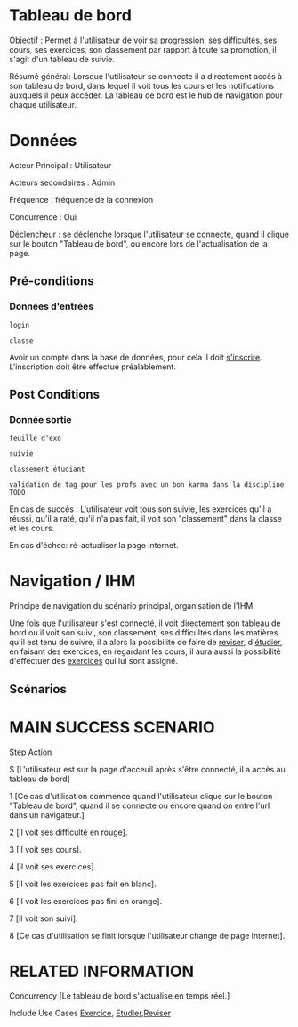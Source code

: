 # Tableau de bord


Objectif :  Permet à l'utilisateur de voir sa progression, ses difficultés, ses cours, ses exercices, son classement par rapport à toute sa promotion, il s'agit d'un tableau de suivie.

Résumé général: Lorsque l'utilisateur se connecte il a directement accès à son tableau de bord, dans lequel il voit tous les cours et les notifications auxquels il peux accéder. La tableau de bord est le hub de navigation pour chaque utilisateur.

# Données

Acteur Principal : Utilisateur

Acteurs secondaires : Admin

Fréquence   : fréquence de la connexion

Concurrence : Oui

Déclencheur : se déclenche lorsque l'utilisateur se connecte, quand il clique sur le bouton "Tableau de bord", ou encore lors de l'actualisation de la page.


## Pré-conditions

### Données d'entrées
	login

	classe

Avoir un compte dans la base de données, pour cela il doit [s'inscrire](/inscription.md).
L'inscription doit être effectué préalablement.

## Post Conditions

### Donnée sortie
	feuille d'exo

	suivie

	classement étudiant

	validation de tag pour les profs avec un bon karma dans la discipline TODO

En cas de succès : L'utilisateur voit tous son suivie, les exercices qu'il a réussi, qu'il a raté, qu'il n'a pas fait, il voit son "classement" dans la classe et les cours.

En cas d'échec: ré-actualiser la page internet.

# Navigation / IHM 

Principe de navigation du scénario principal, organisation de l'IHM.

Une fois que l'utilisateur s'est connecté, il voit directement son tableau de bord ou il voit son suivi, son classement, ses difficultés dans les matières qu'il est tenu de suivre, il a alors la possibilité de faire de [reviser](/reviser.md), d'[étudier](/etudier.md), en faisant des exercices, en regardant les cours, il aura aussi la possibilité d'effectuer des [exercices](/exercice.md) qui lui sont assigné.

## Scénarios

# MAIN SUCCESS SCENARIO

Step    Action

S    [L'utilisateur est sur la page d'acceuil après s'être connecté, il a accès au tableau de bord]

1    [Ce cas d'utilisation commence quand l'utilisateur clique sur le bouton "Tableau de bord", quand il se connecte ou encore quand on entre l'url dans un navigateur.]

2    [il voit ses difficulté en rouge].

3    [il voit ses cours].

4    [il voit ses exercices].

5    [il voit les exercices pas fait en blanc].

6    [il voit les exercices pas fini en orange].

7    [il voit son suivi].

8    [Ce cas d'utilisation se finit lorsque l'utilisateur change de page internet].

# RELATED INFORMATION

Concurrency    [Le tableau de bord s'actualise en temps réel.]

Include Use Cases    [Exercice](/exercice.md), [Etudier](/etudier.md),[Reviser](/reviser.md)


<!--- 
Author : Jordan
Validator : Raphael 
-->
 
